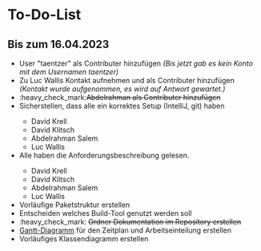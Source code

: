 <h1> To-Do-List </h1>

<h2> Bis zum 16.04.2023 </h2>

<ul>
	<li> User "taentzer" als Contributer hinzufügen <i>(Bis jetzt gab es kein Konto mit dem Usernamen taentzer)</i></li>
	<li> Zu Luc Wallis Kontakt aufnehmen und als Contributer hinzufügen <i>(Kontakt wurde aufgenommen, es wird auf Antwort gewartet.)</i></li>
	<li> :heavy_check_mark:<del>Abdelrahman als Contributer hinzufügen</del></li>
	<li> Sicherstellen, dass alle ein korrektes Setup (IntelliJ, git) haben</li>
	<ul>
		<li> David Krell </li>
		<li> David Klitsch </li>
		<li> Abdelrahman Salem </li>
		<li> Luc Wallis </li>
	</ul>
	<li> Alle haben die Anforderungsbeschreibung gelesen.</li>
	<ul>
		<li> David Krell </li>
		<li> David Klitsch </li>
		<li> Abdelrahman Salem </li>
		<li> Luc Wallis </li>
	</ul>
	<li> Vorläufige Paketstruktur erstellen </li>
	<li> Entscheiden welches Build-Tool genutzt werden soll </li>
	<li> :heavy_check_mark: <del> Ordner Dokumentation im Repository erstellen</del> </li>
	<li> <a href="https://de.wikipedia.org/wiki/Gantt-Diagramm">Gantt-Diagramm</a> für den Zeitplan und Arbeitseinteilung erstellen </li>
	<li> Vorläufiges Klassendiagramm erstellen </li>
	</ul>
